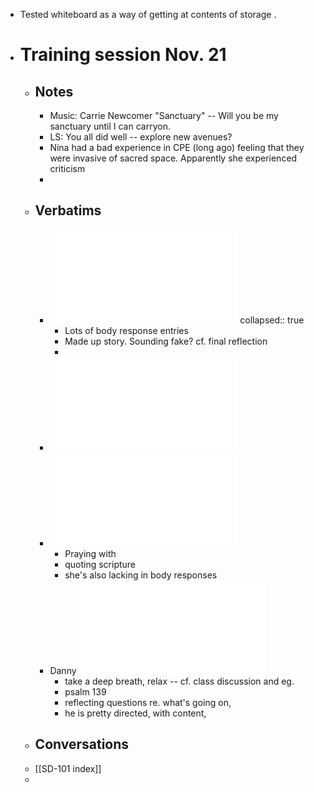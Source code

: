- Tested whiteboard as  a way of getting at contents of storage .
- # Training session Nov. 21
	- ## Notes
		- Music: Carrie Newcomer "Sanctuary" -- Will you be my sanctuary until I can carryon.
		- LS: You all did well -- explore new avenues?
		- Nina had a bad experience in CPE (long ago) feeling that they were invasive of sacred space. Apparently she experienced criticism
		-
	- ## Verbatims
		- ![Nina Wynn_ verbatim 11_22_24 copy.pdf](../assets/Nina_Wynn_verbatim_11_22_24_copy_1732195690551_0.pdf)
		  collapsed:: true
			- Lots of body response entries
			- Made up story. Sounding fake? cf. final reflection
			-
		- ![DH verbatim module 1.pdf](../assets/DH_verbatim_module_1_1732195706183_0.pdf)
		- ![Cherie - Fall Module 2024 Verbatim.pdf](../assets/Cherie_-_Fall_Module_2024_Verbatim_1732195726264_0.pdf)
			- Praying with
			- quoting scripture
			- she's also lacking in body responses
		- Danny ![Danny Trapp - verbatim assignment 11-21-24 DT.pdf](../assets/Danny_Trapp_-_verbatim_assignment_11-21-24_DT_1732205508747_0.pdf)
			- take a deep breath, relax -- cf. class discussion and eg.
			- psalm 139
			- reflecting questions re. what's going on,
			- he is pretty directed, with content,
	- ## Conversations
	- [[SD-101 index]]
	-